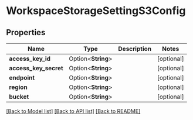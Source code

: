 # WorkspaceStorageSettingS3Config

## Properties

Name | Type | Description | Notes
------------ | ------------- | ------------- | -------------
**access_key_id** | Option<**String**> |  | [optional]
**access_key_secret** | Option<**String**> |  | [optional]
**endpoint** | Option<**String**> |  | [optional]
**region** | Option<**String**> |  | [optional]
**bucket** | Option<**String**> |  | [optional]

[[Back to Model list]](../README.md#documentation-for-models) [[Back to API list]](../README.md#documentation-for-api-endpoints) [[Back to README]](../README.md)


